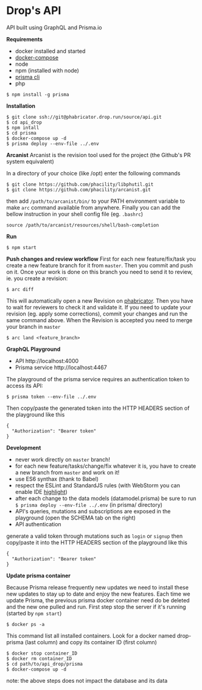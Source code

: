 # Drop's API
API built using GraphQL and Prisma.io

**Requirements**
 - docker installed and started
 - [docker-compose](https://docs.docker.com/compose/install/)
 - node
 - npm (installed with node)
 - [prisma cli](https://www.prisma.io/docs/prisma-cli-and-configuration/using-the-prisma-cli-alx4/)
 - php
```
$ npm install -g prisma
```

**Installation**
```
$ git clone ssh://git@phabricator.drop.run/source/api.git
$ cd api_drop
$ npm intall
$ cd prisma
$ docker-compose up -d
$ prisma deploy --env-file ../.env
```

**Arcanist**
Arcanist is the revision tool used for the project (the Github's PR system equivalent)

In a directory of your choice (like /opt) enter the following commands
```
$ git clone https://github.com/phacility/libphutil.git
$ git clone https://github.com/phacility/arcanist.git
```
then add `/path/to/arcanist/bin/` to your PATH environment variable to make `arc` command available from anywhere.
Finally you can add the bellow instruction in your shell config file (eg. `.bashrc`)
```
source /path/to/arcanist/resources/shell/bash-completion
```

**Run**
```
$ npm start
```

**Push changes and review workflow**
First for each new feature/fix/task you create a new feature branch for it from `master`. Then you commit and push on it.
Once your work is done on this branch you need to send it to review, ie. you create a revision:
```
$ arc diff
```
This will automatically open a new Revision on [phabricator](https://phabricator.drop.run/differential/).
Then you have to wait for reviewers to check it and validate it.
If you need to update your revision (eg. apply some corrections), commit your changes and run the same command above.
When the Revision is accepted you need to merge your branch in `master`
```
$ arc land <feature_branch>
```

**GraphQL Playground**
 - API http://localhost:4000
 - Prisma service http://localhost:4467

The playground of the prisma service requires an authentication token to access its API:
```
$ prisma token --env-file ../.env
```
Then copy/paste the generated token into the HTTP HEADERS section of the playground like this
```
{
  "Authorization": "Bearer token"
}
```

**Development**
 - never work directly on `master` branch!
 - for each new feature/tasks/change/fix whatever it is, you have to create a new branch from `master` and work on it!
 - use ES6 synthax (thank to Babel)
 - respect the ESLint and StandardJS rules (with WebStorm you can enable IDE [highlight](https://www.jetbrains.com/help/webstorm/eslint.html))
 - after each change to the data models (datamodel.prisma) be sure to run `$ prisma deploy --env-file ../.env` (in prisma/ directory)
 - API's queries, mutations and subscriptions are exposed in the playground (open the SCHEMA tab on the right)
 - API authentication

generate a valid token through mutations such as `login` or `signup` then copy/paste it into the HTTP HEADERS section of the playground like this
```
{
  "Authorization": "Bearer token"
}
```

**Update prisma container**

Because Prisma release frequently new updates we need to install these new updates to stay up to date and enjoy the new features.
Each time we update Prisma, the previous prisma docker container need do be deleted and the new one pulled and run.
First step stop the server if it's running (started by `npm start`)
```
$ docker ps -a
```
This command list all installed containers.
Look for a docker named drop-prisma (last column) and copy its container ID (first column)
```
$ docker stop container_ID
$ docker rm container_ID
$ cd path/to/api_drop/prisma
$ docker-compose up -d
```

note: the above steps does not impact the database and its data